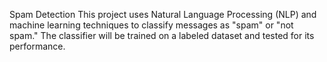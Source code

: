 Spam Detection
This project uses Natural Language Processing (NLP) and machine learning techniques to classify messages as "spam" or "not spam." The classifier will be trained on a labeled dataset and tested for its performance.

